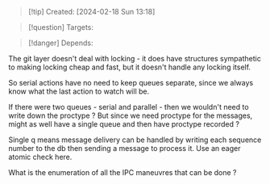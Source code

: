 
>[!tip] Created: [2024-02-18 Sun 13:18]

>[!question] Targets: 

>[!danger] Depends: 

The git layer doesn't deal with locking - it does have structures sympathetic to making locking cheap and fast, but it doesn't handle any locking itself.

So serial actions have no need to keep queues separate, since we always know what the last action to watch will be.

If there were two queues - serial and parallel - then we wouldn't need to write down the proctype ?
But since we need proctype for the messages, might as well have a single queue and then have proctype recorded ?

Single q means message delivery can be handled by writing each sequence number to the db then sending a message to process it.  Use an eager atomic check here.

What is the enumeration of all the IPC maneuvres that can be done ?